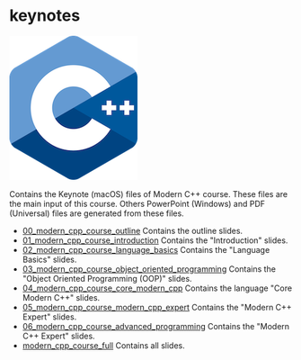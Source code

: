 # keynotes

![logo](../../docs/pictures/logo.png)

Contains the Keynote (macOS) files of Modern C++ course.
These files are the main input of this course.
Others PowerPoint (Windows) and PDF (Universal) files are generated from these files.

* [00_modern_cpp_course_outline](00_modern_cpp_course_outline.key) Contains the outline slides.
* [01_modern_cpp_course_introduction](01_modern_cpp_course_introduction.key) Contains the "Introduction" slides.
* [02_modern_cpp_course_language_basics](02_modern_cpp_course_language_basics.key) Contains the "Language Basics" slides.
* [03_modern_cpp_course_object_oriented_programming](02_modern_cpp_course_language_basics.key) Contains the "Object Oriented Programming  (OOP)" slides.
* [04_modern_cpp_course_core_modern_cpp](02_modern_cpp_course_language_basics.key) Contains the language "Core Modern C++" slides.
* [05_modern_cpp_course_modern_cpp_expert](05_modern_cpp_course_modern_cpp_expert.key) Contains the "Modern C++ Expert" slides.
* [06_modern_cpp_course_advanced_programming](06_modern_cpp_course_advanced_programming.key) Contains the "Modern C++ Expert" slides.
* [modern_cpp_course_full](modern_cpp_course_full.key) Contains all slides.
